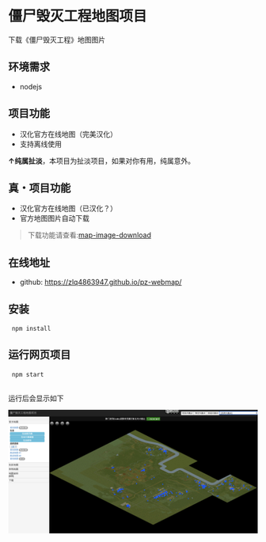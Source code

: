 
# 僵尸毁灭工程地图项目
  
下载《僵尸毁灭工程》地图图片  
  
## 环境需求  
  
- nodejs  

## 项目功能

- 汉化官方在线地图（完美汉化）
- 支持离线使用

**↑纯属扯淡**，本项目为扯淡项目，如果对你有用，纯属意外。

## 真・项目功能

 - 汉化官方在线地图（已汉化？）
 - 官方地图图片自动下载
>下载功能请查看:[map-image-download](map-image-download/README.md)
  
## 在线地址

- github: https://zlq4863947.github.io/pz-webmap/

## 安装  
  
```  
 npm install
```  
  
## 运行网页项目 
  
```  
 npm start
 
 ```
  
运行后会显示如下

![](images/map.png)

